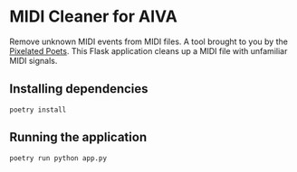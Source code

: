 # MIDI Cleaner for AIVA

Remove unknown MIDI events from MIDI files. A tool brought to you by the [Pixelated Poets](https://youtube.com/@PixelatedPoets/).
This Flask application cleans up a MIDI file with unfamiliar MIDI signals.

## Installing dependencies

```
poetry install
```

## Running the application

```
poetry run python app.py
```

